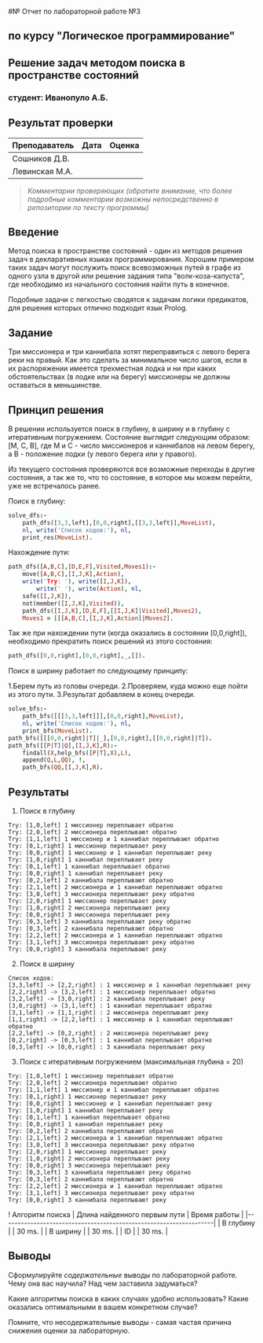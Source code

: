 #№ Отчет по лабораторной работе №3
## по курсу "Логическое программирование"

## Решение задач методом поиска в пространстве состояний

### студент: Иванопуло А.Б.

## Результат проверки

| Преподаватель     | Дата         |  Оценка       |
|-------------------|--------------|---------------|
| Сошников Д.В. |              |               |
| Левинская М.А.|              |               |

> *Комментарии проверяющих (обратите внимание, что более подробные комментарии возможны непосредственно в репозитории по тексту программы)*


## Введение

Метод поиска в пространстве состояний - один из методов решения задач в декларативных языках программирования. Хорошим примером таких задач могут послужить поиск всевозможных путей в графе из одного узла в другой или решение задания типа "волк-коза-капуста", где необходимо из начального состояния найти путь в конечное.

Подобные задачи с легкостью сводятся к задачам логики предикатов, для решения которых отлично подходит язык Prolog.

## Задание
Три миссионера и три каннибала хотят переправиться с левого берега реки на правый. Как это сделать за минимальное число шагов, если в их распоряжении имеется трехместная лодка и ни при каких обстоятельствах (в лодке или на берегу) миссионеры не должны оставаться в меньшинстве.

## Принцип решения

В решении используется поиск в глубину, в ширину и в глубину с итеративным погружением. Состояние выглядит следующим образом: [M, C, B], где M и C - число миссионеров и каннибалов на левом берегу, а B - положение лодки (у левого берега или у правого).

Из текущего состояния проверяются все возможные переходы в другие состояния, а так же то, что то состояние, в которое мы можем перейти, уже не встречалось ранее.

Поиск в глубину:
```prolog
solve_dfs:-
	path_dfs([3,3,left],[0,0,right],[[3,3,left]],MoveList),
	nl, write('Список ходов:'), nl,
	print_res(MoveList).
```
Нахождение пути:
```prolog
path_dfs([A,B,C],[D,E,F],Visited,Moves1):-
	move([A,B,C],[I,J,K],Action),
	write('Try: '), write([I,J,K]),
		write(' '), write(Action), nl,
	safe([I,J,K]),
	not(member([I,J,K],Visited)),
	path_dfs([I,J,K],[D,E,F],[[I,J,K]|Visited],Moves2),
	Moves1 = [[[A,B,C],[I,J,K],Action]|Moves2].
```
Так же при нахождении пути (когда оказались в состоянии [0,0,right]), необходимо прекратить поиск решений из этого состояния:
```prolog
path_dfs([0,0,right],[0,0,right],_,[]).
```
Поиск в ширину работает по следующему принципу:

1.Берем путь из головы очереди.
2.Проверяем, куда можно еще пойти из этого пути.
3.Результат добавляем в конец очереди.

```prolog
solve_bfs:-
	path_bfs([[[3,3,left]]],[0,0,right],MoveList),
	nl, write('Список ходов:'), nl,
	print_bfs(MoveList).
path_bfs([[[0,0,right]|T]|_],[0,0,right],[[0,0,right]|T]).
path_bfs([[P|T]|Q],[I,J,K],R):-
	findall(X,help_bfs([P|T],X),L),
	append(Q,L,QQ), !,
	path_bfs(QQ,[I,J,K],R).
```
## Результаты
1) Поиск в глубину
```
Try: [1,0,left] 1 миссионер переплывает обратно
Try: [2,0,left] 2 миссионера переплывают обратно
Try: [1,1,left] 1 миссионер и 1 каннибал переплывают обратно
Try: [0,1,right] 1 миссионер переплывает реку
Try: [0,0,right] 1 миссионер и 1 каннибал переплывают реку
Try: [1,0,right] 1 каннибал переплывает реку
Try: [0,1,left] 1 каннибал переплывает обратно
Try: [0,0,right] 1 каннибал переплывает реку
Try: [0,2,left] 2 каннибала переплывают обратно
Try: [2,1,left] 2 миссионера и 1 каннибал переплывают обратно
Try: [3,0,left] 3 миссионера переплывают реку обратно
Try: [2,0,right] 1 миссионер переплывает реку
Try: [1,0,right] 2 миссионера переплывают реку
Try: [0,0,right] 3 миссионера переплывают реку
Try: [0,3,left] 3 каннибала переплывают реку обратно
Try: [0,3,left] 2 каннибала переплывают обратно
Try: [2,2,left] 2 миссионера и 1 каннибал переплывают обратно
Try: [3,1,left] 3 миссионера переплывают реку обратно
Try: [0,0,right] 3 каннибала переплывают реку
```
2) Поиск в ширину
```
Список ходов:
[3,3,left] -> [2,2,right] : 1 миссионер и 1 каннибал переплывают реку
[2,2,right] -> [3,2,left] : 1 миссионер переплывает обратно
[3,2,left] -> [3,0,right] : 2 каннибала переплывают реку
[3,0,right] -> [3,1,left] : 1 каннибал переплывает обратно
[3,1,left] -> [1,1,right] : 2 миссионера переплывают реку
[1,1,right] -> [2,2,left] : 1 миссионер и 1 каннибал переплывают обратно
[2,2,left] -> [0,2,right] : 2 миссионера переплывают реку
[0,2,right] -> [0,3,left] : 1 каннибал переплывает обратно
[0,3,left] -> [0,0,right] : 3 каннибала переплывают реку
```
3) Поиск с итеративным погружением (максимальная глубина = 20)
```
Try: [1,0,left] 1 миссионер переплывает обратно
Try: [2,0,left] 2 миссионера переплывают обратно
Try: [1,1,left] 1 миссионер и 1 каннибал переплывают обратно
Try: [0,1,right] 1 миссионер переплывает реку
Try: [0,0,right] 1 миссионер и 1 каннибал переплывают реку
Try: [1,0,right] 1 каннибал переплывает реку
Try: [0,1,left] 1 каннибал переплывает обратно
Try: [0,0,right] 1 каннибал переплывает реку
Try: [0,2,left] 2 каннибала переплывают обратно
Try: [2,1,left] 2 миссионера и 1 каннибал переплывают обратно
Try: [3,0,left] 3 миссионера переплывают реку обратно
Try: [2,0,right] 1 миссионер переплывает реку
Try: [1,0,right] 2 миссионера переплывают реку
Try: [0,0,right] 3 миссионера переплывают реку
Try: [0,3,left] 3 каннибала переплывают реку обратно
Try: [0,3,left] 2 каннибала переплывают обратно
Try: [2,2,left] 2 миссионера и 1 каннибал переплывают обратно
Try: [3,1,left] 3 миссионера переплывают реку обратно
Try: [0,0,right] 3 каннибала переплывают реку
```
! Алгоритм поиска |  Длина найденного первым пути  |  Время работы  |
|-------------------------------------------------------------------|
| В глубину       |                                |      30 ms.          |
| В ширину        |                                |      30 ms.          |
| ID              |                                |      30 ms.          |

## Выводы

Сформулируйте *содержательные* выводы по лабораторной работе. 
Чему она вас научила? Над чем заставила задуматься? 

Какие алгоритмы поиска в каких случаях удобно использовать? Какие оказались оптимальными в вашем конкретном случае?

Помните, что несодержательные выводы -
самая частая причина снижения оценки за лабораторную.




